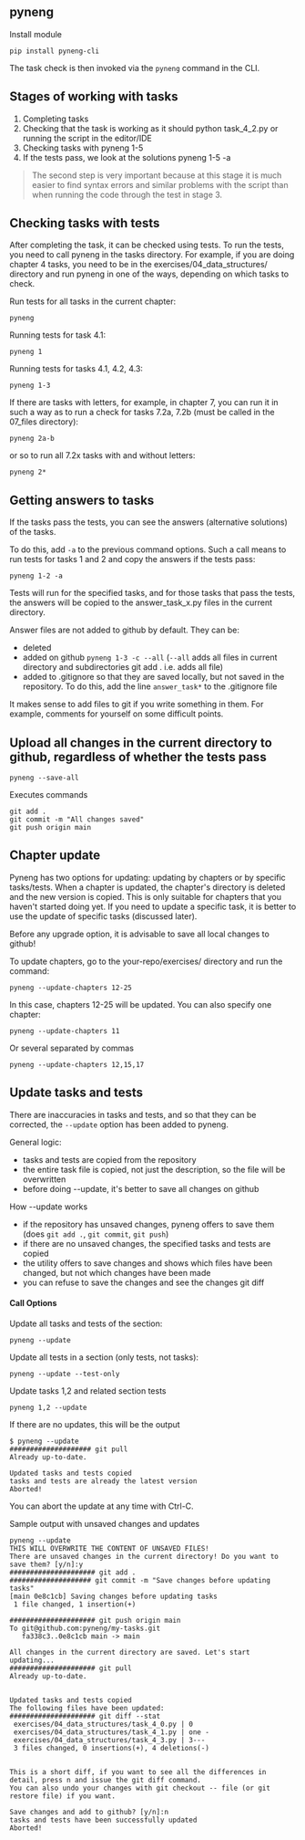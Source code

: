 ## pyneng

Install module

```
pip install pyneng-cli
```

The task check is then invoked via the ``pyneng`` command in the CLI.


## Stages of working with tasks

1. Completing tasks
2. Checking that the task is working as it should python task_4_2.py or running the script in the editor/IDE
3. Checking tasks with pyneng 1-5
4. If the tests pass, we look at the solutions pyneng 1-5 -a

> The second step is very important because at this stage it is much easier to
> find syntax errors and similar problems with the script than when running the
> code through the test in stage 3.

## Checking tasks with tests

After completing the task, it can be checked using tests. To run the tests,
you need to call pyneng in the tasks directory. For example, if you are doing
chapter 4 tasks, you need to be in the exercises/04_data_structures/ directory
and run pyneng in one of the ways, depending on which tasks to check.

Run tests for all tasks in the current chapter:

```
pyneng
```

Running tests for task 4.1:

```
pyneng 1
```

Running tests for tasks 4.1, 4.2, 4.3:

```
pyneng 1-3
```

If there are tasks with letters, for example, in chapter 7, you can run it in
such a way as to run a check for tasks 7.2a, 7.2b (must be called in the
07_files directory):


```
pyneng 2a-b
```

or so to run all 7.2x tasks with and without letters:

```
pyneng 2*
```


## Getting answers to tasks

If the tasks pass the tests, you can see the answers (alternative solutions) of the tasks.

To do this, add ``-a`` to the previous command options. Such a call means to run
tests for tasks 1 and 2 and copy the answers if the tests pass:

```
pyneng 1-2 -a
```

Tests will run for the specified tasks, and for those tasks that pass the
tests, the answers will be copied to the answer_task_x.py files in the current
directory.

Answer files are not added to github by default. They can be:

* deleted
* added on github ``pyneng 1-3 -c --all`` (``--all`` adds all files in current directory and subdirectories git add . i.e. adds all file)
* added to .gitignore so that they are saved locally, but not saved in the repository. To do this, add the line ``answer_task*`` to the .gitignore file

It makes sense to add files to git if you write something in them. For example,
comments for yourself on some difficult points.

## Upload all changes in the current directory to github, regardless of whether the tests pass

```
pyneng --save-all
```

Executes commands

```
git add .
git commit -m "All changes saved"
git push origin main
```

## Chapter update

Pyneng has two options for updating: updating by chapters or by specific
tasks/tests. When a chapter is updated, the chapter's directory is deleted
and the new version is copied. This is only suitable for chapters that you
haven't started doing yet. If you need to update a specific task, it is better
to use the update of specific tasks (discussed later).

Before any upgrade option, it is advisable to save all local changes to github!

To update chapters, go to the your-repo/exercises/ directory and run the command:

```
pyneng --update-chapters 12-25
```

In this case, chapters 12-25 will be updated. You can also specify one chapter:

```
pyneng --update-chapters 11
```

Or several separated by commas

```
pyneng --update-chapters 12,15,17
```

## Update tasks and tests

There are inaccuracies in tasks and tests, and so that they can be corrected,
the ``--update`` option has been added to pyneng.

General logic:

* tasks and tests are copied from the repository
* the entire task file is copied, not just the description, so the file will be overwritten
* before doing --update, it's better to save all changes on github

How --update works

* if the repository has unsaved changes, pyneng offers to save them (does ``git add .``, ``git commit``, ``git push``)
* if there are no unsaved changes, the specified tasks and tests are copied
* the utility offers to save changes and shows which files have been changed, but not which changes have been made
* you can refuse to save the changes and see the changes git diff


#### Call Options

Update all tasks and tests of the section:

```
pyneng --update
```

Update all tests in a section (only tests, not tasks):

```
pyneng --update --test-only
```

Update tasks 1,2 and related section tests

```
pyneng 1,2 --update
```

If there are no updates, this will be the output

```
$ pyneng --update
#################### git pull
Already up-to-date.

Updated tasks and tests copied
tasks and tests are already the latest version
Aborted!
```

You can abort the update at any time with Ctrl-C.

Sample output with unsaved changes and updates
```
pyneng --update
THIS WILL OVERWRITE THE CONTENT OF UNSAVED FILES!
There are unsaved changes in the current directory! Do you want to save them? [y/n]:y
##################### git add .
#################### git commit -m "Save changes before updating tasks"
[main 0e8c1cb] Saving changes before updating tasks
 1 file changed, 1 insertion(+)

##################### git push origin main
To git@github.com:pyneng/my-tasks.git
   fa338c3..0e8c1cb main -> main

All changes in the current directory are saved. Let's start updating...
##################### git pull
Already up-to-date.


Updated tasks and tests copied
The following files have been updated:
##################### git diff --stat
 exercises/04_data_structures/task_4_0.py | 0
 exercises/04_data_structures/task_4_1.py | one -
 exercises/04_data_structures/task_4_3.py | 3---
 3 files changed, 0 insertions(+), 4 deletions(-)


This is a short diff, if you want to see all the differences in detail, press n and issue the git diff command.
You can also undo your changes with git checkout -- file (or git restore file) if you want.

Save changes and add to github? [y/n]:n
tasks and tests have been successfully updated
Aborted!
```
